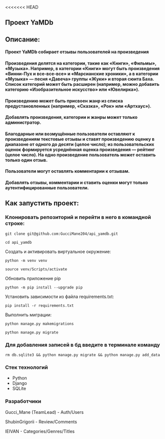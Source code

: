 <<<<<<< HEAD
## Проект YaMDb
## Описание:

#### Проект YaMDb собирает отзывы пользователей на произведения
#### Произведения делятся на категории, такие как «Книги», «Фильмы», «Музыка». Например, в категории «Книги» могут быть произведения «Винни-Пух и все-все-все» и «Марсианские хроники», а в категории «Музыка» — песня «Давеча» группы «Жуки» и вторая сюита Баха. Список категорий может быть расширен (например, можно добавить категорию «Изобразительное искусство» или «Ювелирка»).
#### Произведению может быть присвоен жанр из списка предустановленных (например, «Сказка», «Рок» или «Артхаус»).
#### Добавлять произведения, категории и жанры может только администратор.
#### Благодарные или возмущённые пользователи оставляют к произведениям текстовые отзывы и ставят произведению оценку в диапазоне от одного до десяти (целое число); из пользовательских оценок формируется усреднённая оценка произведения — рейтинг (целое число). На одно произведение пользователь может оставить только один отзыв.
#### Пользователи могут оставлять комментарии к отзывам.
#### Добавлять отзывы, комментарии и ставить оценки могут только аутентифицированные пользователи.

## Как запустить проект:

### Клонировать репозиторий и перейти в него в командной строке:
```
git clone git@github.com:GucciMane204/api_yamdb.git

```

```
cd api_yamdb
```
Cоздать и активировать виртуальное окружение:

```
python -m venv venv

source venv/Scripts/activate

```
Обновить приложение pip
```
python -m pip install --upgrade pip
```
Установить зависимости из файла requirements.txt:
```
pip install -r requirements.txt
```
Выполнить миграции:

```
python manage.py makemigrations

python manage.py migrate
```

### Для добавления записей в бд введите в терминале команду
```
rm db.sqlite3 && python manage.py migrate && python manage.py add_data
```

### Стек технологий
- Python
- Django
- SQLite

### Разработчики

Gucci_Mane (TeamLead) - Auth/Users

ShubinGrigorii - Review/Comments

IEIVAN - Categories/Genres/Titles

